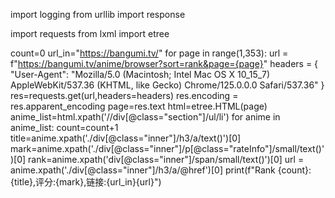 import logging
from urllib import response

import requests
from lxml import etree

count=0
url_in="https://bangumi.tv/"
for page in range(1,353):
    url = f"https://bangumi.tv/anime/browser?sort=rank&page={page}"
    headers = {
        "User-Agent": "Mozilla/5.0 (Macintosh; Intel Mac OS X 10_15_7) AppleWebKit/537.36 (KHTML, like Gecko) Chrome/125.0.0.0 Safari/537.36"
    }
    res=requests.get(url,headers=headers)
    res.encoding = res.apparent_encoding
    page=res.text
    html=etree.HTML(page)
    anime_list=html.xpath('//div[@class="section"]/ul/li')
    for anime in anime_list:
        count=count+1
        title=anime.xpath('./div[@class="inner"]/h3/a/text()')[0]
        mark=anime.xpath('./div[@class="inner"]/p[@class="rateInfo"]/small/text()')[0]
        rank=anime.xpath('div[@class="inner"]/span/small/text()')[0]
        url = anime.xpath('./div[@class="inner"]/h3/a/@href')[0]
        print(f"Rank {count}:{title},评分:{mark},链接:{url_in}{url}")
